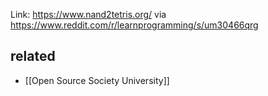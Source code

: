 Link: https://www.nand2tetris.org/ via https://www.reddit.com/r/learnprogramming/s/um30466qrg

## related

- [[Open Source Society University]]
